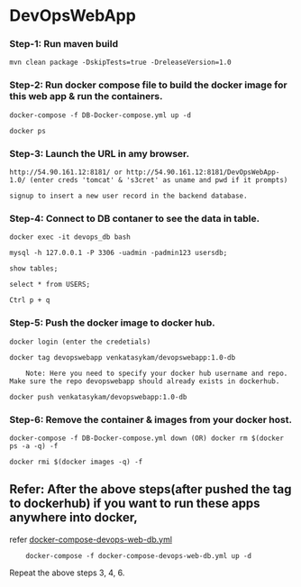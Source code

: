 # DevOpsWebApp

### Step-1: Run maven build

    mvn clean package -DskipTests=true -DreleaseVersion=1.0

### Step-2: Run docker compose file to build the docker image for this web app & run the containers.
    
    docker-compose -f DB-Docker-compose.yml up -d

    docker ps
    
### Step-3: Launch the URL in amy browser.
    
    http://54.90.161.12:8181/ or http://54.90.161.12:8181/DevOpsWebApp-1.0/ (enter creds 'tomcat' & 's3cret' as uname and pwd if it prompts)
    
    signup to insert a new user record in the backend database.

### Step-4: Connect to DB contaner to see the data in table.

    docker exec -it devops_db bash

    mysql -h 127.0.0.1 -P 3306 -uadmin -padmin123 usersdb;

    show tables;
    
    select * from USERS;
    
    Ctrl p + q

### Step-5: Push the docker image to docker hub.

    docker login (enter the credetials)
    
    docker tag devopswebapp venkatasykam/devopswebapp:1.0-db 
    
        Note: Here you need to specify your docker hub username and repo. Make sure the repo devopswebapp should already exists in dockerhub.
    
    docker push venkatasykam/devopswebapp:1.0-db
    
### Step-6: Remove the container & images from your docker host.

    docker-compose -f DB-Docker-compose.yml down (OR) docker rm $(docker ps -a -q) -f

    docker rmi $(docker images -q) -f
    
## Refer: After the above steps(after pushed the tag to dockerhub) if you want to run these apps anywhere into docker,

   refer [docker-compose-devops-web-db.yml](docker-compose-devops-web-db.yml)

        docker-compose -f docker-compose-devops-web-db.yml up -d
        
   Repeat the above steps 3, 4, 6.
